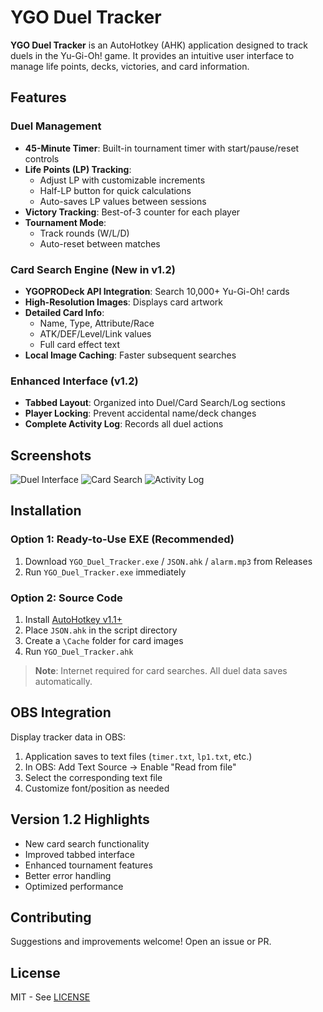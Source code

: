 # YGO Duel Tracker

**YGO Duel Tracker** is an AutoHotkey (AHK) application designed to track duels in the Yu-Gi-Oh! game. It provides an intuitive user interface to manage life points, decks, victories, and card information.

## Features

### Duel Management
- **45-Minute Timer**: Built-in tournament timer with start/pause/reset controls
- **Life Points (LP) Tracking**: 
  - Adjust LP with customizable increments
  - Half-LP button for quick calculations
  - Auto-saves LP values between sessions
- **Victory Tracking**: Best-of-3 counter for each player
- **Tournament Mode**: 
  - Track rounds (W/L/D)
  - Auto-reset between matches

### Card Search Engine (New in v1.2)
- **YGOPRODeck API Integration**: Search 10,000+ Yu-Gi-Oh! cards
- **High-Resolution Images**: Displays card artwork
- **Detailed Card Info**: 
  - Name, Type, Attribute/Race
  - ATK/DEF/Level/Link values
  - Full card effect text
- **Local Image Caching**: Faster subsequent searches

### Enhanced Interface (v1.2)
- **Tabbed Layout**: Organized into Duel/Card Search/Log sections
- **Player Locking**: Prevent accidental name/deck changes
- **Complete Activity Log**: Records all duel actions

## Screenshots

![Duel Interface](https://github.com/user-attachments/assets/85b08959-ebed-4e9b-8f86-2cd2c85b6bbb)
![Card Search](https://github.com/user-attachments/assets/d0a746ab-585f-4c09-a3dd-313952075949)
![Activity Log](https://github.com/user-attachments/assets/9e428986-104c-4498-be59-855e0d42684e)

## Installation

### Option 1: Ready-to-Use EXE (Recommended)
1. Download `YGO_Duel_Tracker.exe` / `JSON.ahk` / `alarm.mp3` from Releases
2. Run `YGO_Duel_Tracker.exe` immediately

### Option 2: Source Code
1. Install [AutoHotkey v1.1+](https://www.autohotkey.com/)
2. Place `JSON.ahk` in the script directory
3. Create a `\Cache` folder for card images
4. Run `YGO_Duel_Tracker.ahk`

> **Note**: Internet required for card searches. All duel data saves automatically.

## OBS Integration
Display tracker data in OBS:
1. Application saves to text files (`timer.txt`, `lp1.txt`, etc.)
2. In OBS: Add Text Source → Enable "Read from file"
3. Select the corresponding text file
4. Customize font/position as needed

## Version 1.2 Highlights
- New card search functionality
- Improved tabbed interface
- Enhanced tournament features
- Better error handling
- Optimized performance

## Contributing
Suggestions and improvements welcome! Open an issue or PR.

## License
MIT - See [LICENSE](LICENSE)
